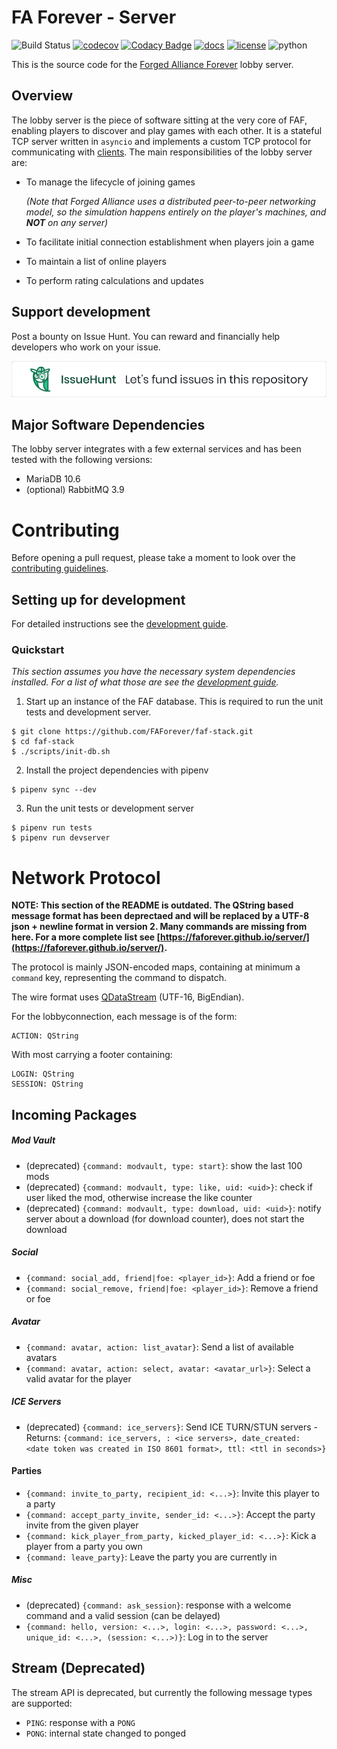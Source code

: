 # FA Forever - Server
![Build Status](https://github.com/FAForever/server/actions/workflows/test.yml/badge.svg?branch=develop)
[![codecov](https://codecov.io/gh/FAForever/server/branch/develop/graph/badge.svg?token=55ndgNQdUv)](https://codecov.io/gh/FAForever/server)
[![Codacy Badge](https://app.codacy.com/project/badge/Grade/ada42f6e09a341a88f3dae262a43e86e)](https://www.codacy.com/gh/FAForever/server/dashboard?utm_source=github.com&amp;utm_medium=referral&amp;utm_content=FAForever/server&amp;utm_campaign=Badge_Grade)
[![docs](https://img.shields.io/badge/docs-latest-purple)](https://faforever.github.io/server/)
[![license](https://img.shields.io/badge/license-GPLv3-blue)](license.txt)
![python](https://img.shields.io/badge/python-3.10-3776AB)

This is the source code for the
[Forged Alliance Forever](https://www.faforever.com/) lobby server.

## Overview
The lobby server is the piece of software sitting at the very core of FAF,
enabling players to discover and play games with each other. It is a stateful
TCP server written in `asyncio` and implements a custom TCP protocol for
communicating with [clients](https://github.com/FAForever/downlords-faf-client).
The main responsibilities of the lobby server are:
-   To manage the lifecycle of joining games

    *(Note that Forged Alliance uses a distributed peer-to-peer networking model,
    so the simulation happens entirely on the player's machines, and **NOT** on
    any server)*

-   To facilitate initial connection establishment when players join a game

-   To maintain a list of online players

-   To perform rating calculations and updates

## Support development

Post a bounty on Issue Hunt. You can reward and financially help developers who
work on your issue.

[![Issue hunt](https://github.com/BoostIO/issuehunt-materials/raw/master/v1/issuehunt-button-v1.svg?sanitize=true)](https://issuehunt.io/r/FAForever/server)

## Major Software Dependencies

The lobby server integrates with a few external services and has been tested
with the following versions:

-   MariaDB 10.6
-   (optional) RabbitMQ 3.9

# Contributing

Before opening a pull request, please take a moment to look over the
[contributing guidelines](CONTRIBUTING.md).

## Setting up for development
For detailed instructions see the [development guide](DEVELOPMENT.md).

### Quickstart
*This section assumes you have the necessary system dependencies installed. For
a list of what those are see the [development guide](DEVELOPMENT.md).*

1.  Start up an instance of the FAF database. This is required to run the unit tests
and development server.
```
$ git clone https://github.com/FAForever/faf-stack.git
$ cd faf-stack
$ ./scripts/init-db.sh
```

2.  Install the project dependencies with pipenv
```
$ pipenv sync --dev
```

3.  Run the unit tests or development server
```
$ pipenv run tests
$ pipenv run devserver
```

# Network Protocol
**NOTE: This section of the README is outdated. The QString based message
format has been deprectaed and will be replaced by a UTF-8 json + newline
format in version 2. Many commands are missing from here. For a more complete
list see [https://faforever.github.io/server/](https://faforever.github.io/server/).**

The protocol is mainly JSON-encoded maps, containing at minimum a `command` key,
representing the command to dispatch.

The wire format uses [QDataStream](http://doc.qt.io/qt-5/qdatastream.html) (UTF-16, BigEndian).

For the lobbyconnection, each message is of the form:
```
ACTION: QString
```
With most carrying a footer containing:
```
LOGIN: QString
SESSION: QString
```

## Incoming Packages

##### Mod Vault

-   (deprecated) `{command: modvault, type: start}`: show the last 100 mods
-   (deprecated) `{command: modvault, type: like, uid: <uid>}`: check if user liked the mod, otherwise increase the like counter
-   (deprecated) `{command: modvault, type: download, uid: <uid>}`: notify server about a download (for download counter), does not start the download

##### Social
-   `{command: social_add, friend|foe: <player_id>}`: Add a friend or foe
-   `{command: social_remove, friend|foe: <player_id>}`: Remove a friend or foe

##### Avatar
-   `{command: avatar, action: list_avatar}`: Send a list of available avatars
-   `{command: avatar, action: select, avatar: <avatar_url>}`: Select a valid avatar for the player

##### ICE Servers

-   (deprecated) `{command: ice_servers}`: Send ICE TURN/STUN servers - Returns: `{command: ice_servers, : <ice servers>, date_created: <date token was created in ISO 8601 format>, ttl: <ttl in seconds>}`

#### Parties
-   `{command: invite_to_party, recipient_id: <...>}`: Invite this player to a party
-   `{command: accept_party_invite, sender_id: <...>}`: Accept the party invite from the given player
-   `{command: kick_player_from_party, kicked_player_id: <...>}`: Kick a player from a party you own
-   `{command: leave_party}`: Leave the party you are currently in

##### Misc

-   (deprecated) `{command: ask_session}`: response with a welcome command and a valid session (can be delayed)
-   `{command: hello, version: <...>, login: <...>, password: <...>, unique_id: <...>, (session: <...>)}`: Log in to the server

##  Stream (Deprecated)

The stream API is deprecated, but currently the following message types are supported:

-   `PING`: response with a `PONG`
-   `PONG`: internal state changed to ponged
